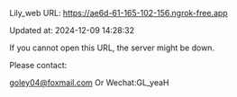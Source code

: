 Lily_web URL: https://ae6d-61-165-102-156.ngrok-free.app

Updated at: 2024-12-09 14:28:32

If you cannot open this URL, the server might be down.

Please contact: 

goley04@foxmail.com Or Wechat:GL_yeaH
